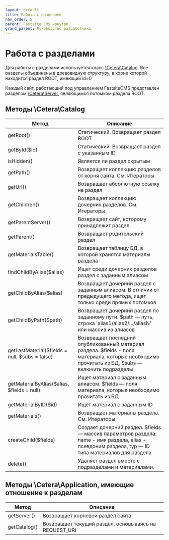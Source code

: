 ```yaml
---
layout: default
title: Работа с разделами
nav_order: 5
parent: Fastsite CMS изнутри
grand_parent: Руководство разработчика
---
```


# Работа с разделами

Для работы с разделами используется класс [\Cetera\Catalog](https://cetera.ru/cetera_cms/doc/api/Cetera/Catalog.html). Все разделы объединены в древовидную структуру, в корне которой находится раздел ROOT, имеющий id=0

Каждый сайт, работающий под управлением FastsiteCMS представлен разделом [\Cetera\Server](https://cetera.ru/cetera_cms/doc/api/Cetera/Server.html), являющимся потомком раздела ROOT.

## Методы \Cetera\Catalog

Метод | Описание
------|--------
getRoot() |Статический. Возвращает раздел ROOT
getById($id) |Статический. Возвращает раздел c указанным ID
isHidden() |Является ли раздел скрытым
getPath() |Возвращает коллекцию разделов от корня сайта. См. Итераторы
getUrl() |Возвращает абсолютную ссылку на раздел
getChildren() |Возвращает коллекцию дочерних разделов. См. Итераторы
getParentServer() |Возвращает сайт, которому принадлежит раздел
getParent() |Возвращает родительский раздел
getMaterialsTable() |Возвращает таблицу БД, в которой хранятся материалы раздела
findChildByAlias($alias) |Ищет среди дочерних разделов раздел с заданным алиасом
getChildByAlias($alias) |Возвращает дочерний раздел с заданным алиасом. В отличии от предыдущего метода, ищет только среди прямых потомков
getChildByPath($path) |Возвращает дочерний раздел по заданному пути. $path — путь, строка 'alias1/alias2/…/aliasN' или массив из алиасов
getLastMaterial($fields = null, $subs = false) |Возвращает последний опубликованный материал раздела. $fields - поля материала, которые необходимо прочитать из БД, $subs — включить подразделы
getMaterialByAlias($alias, $fields = null) |Ищет материал c заданным алиасом. $fields — поля материала, которые необходимо прочитать из БД
getMaterialByID($id) |Ищет материал c заданным ID
getMaterials() |Возвращает материалы раздела. См. Итераторы
createChild($fields) |Создает дочерний раздел. $fields — массив параметров раздела: name - имя раздела, alias - псевдоним раздела, typ — ID типа материалов для раздела
delete() |Удаляет раздел вместе с подразделами и материалами.

## Методы \Cetera\Application, имеющие отношение к разделам

Метод | Описание
---|---
getServer() |Возвращает корневой раздел сайта
getCatalog() |Возвращает текущий раздел, основываясь на REQUEST_URI